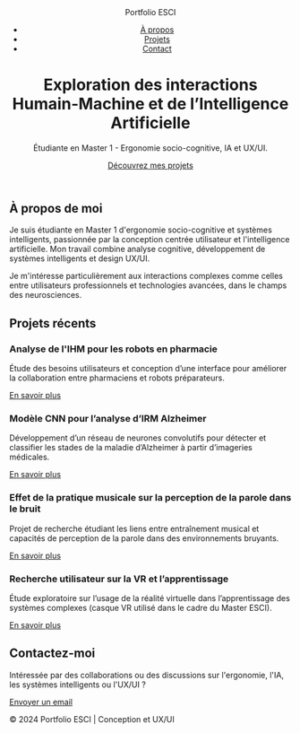 <!DOCTYPE html>
<html lang="fr">
<head>
    <meta charset="UTF-8">
    <meta name="viewport" content="width=device-width, initial-scale=1.0">
    <meta name="description" content="Portfolio Master ESCI - Ergonomie, IA, et UX/UI">
    <link rel="stylesheet" href="style.css">
    <link href="https://fonts.googleapis.com/css2?family=Roboto:wght@400;700&display=swap" rel="stylesheet">
</head>
<body>
    <header>
        <nav>
            <div class="logo">Portfolio ESCI</div>
            <ul>
                <li><a href="#about">À propos</a></li>
                <li><a href="#projects">Projets</a></li>
                <li><a href="#contact">Contact</a></li>
            </ul>
        </nav>
        <div class="hero">
            <h1>Exploration des interactions Humain-Machine et de l’Intelligence Artificielle</h1>
            <p>Étudiante en Master 1 - Ergonomie socio-cognitive, IA et UX/UI.</p>
            <a href="#projects" class="btn-primary">Découvrez mes projets</a>
        </div>
    </header>
    <main>
        <section id="about">
            <div class="container">
                <h2>À propos de moi</h2>
                <p>
                    Je suis étudiante en Master 1 d'ergonomie socio-cognitive et systèmes intelligents, passionnée par la conception centrée utilisateur et l'intelligence artificielle. Mon travail combine analyse cognitive, développement de systèmes intelligents et design UX/UI.
                </p>
                <p>
                    Je m'intéresse particulièrement aux interactions complexes comme celles entre utilisateurs professionnels et technologies avancées, dans le champs des neurosciences.
                </p>
            </div>
        </section>
        <section id="projects">
            <div class="container">
                <h2>Projets récents</h2>
                <div class="project-grid">
                    <div class="project-card">
                        <h3>Analyse de l'IHM pour les robots en pharmacie</h3>
                        <p>
                            Étude des besoins utilisateurs et conception d’une interface pour améliorer la collaboration entre pharmaciens et robots préparateurs.
                        </p>
                        <a href="#" target="_blank">En savoir plus</a>
                    </div>
                    <div class="project-card">
                        <h3>Modèle CNN pour l’analyse d’IRM Alzheimer</h3>
                        <p>
                            Développement d’un réseau de neurones convolutifs pour détecter et classifier les stades de la maladie d’Alzheimer à partir d’imageries médicales.
                        </p>
                        <a href="#" target="_blank">En savoir plus</a>
                    </div>
                    <div class="project-card">
                        <h3>Effet de la pratique musicale sur la perception de la parole dans le bruit</h3>
                        <p>
                            Projet de recherche étudiant les liens entre entraînement musical et capacités de perception de la parole dans des environnements bruyants.
                        </p>
                        <a href="#" target="_blank">En savoir plus</a>
                    </div>
                    <div class="project-card">
                        <h3>Recherche utilisateur sur la VR et l’apprentissage</h3>
                        <p>
                            Étude exploratoire sur l’usage de la réalité virtuelle dans l’apprentissage des systèmes complexes (casque VR utilisé dans le cadre du Master ESCI).
                        </p>
                        <a href="#" target="_blank">En savoir plus</a>
                    </div>
                </div>
            </div>
        </section>
        <section id="contact">
            <div class="container">
                <h2>Contactez-moi</h2>
                <p>
                    Intéressée par des collaborations ou des discussions sur l'ergonomie, l'IA, les systèmes intelligents ou l'UX/UI ?
                </p>
                <a href="mailto:votre.email@example.com" class="btn-secondary">Envoyer un email</a>
            </div>
        </section>
    </main>
    <footer>
        <div class="container">
            <p>&copy; 2024 Portfolio ESCI | Conception et UX/UI</p>
        </div>
    </footer>
</body>
</html>
